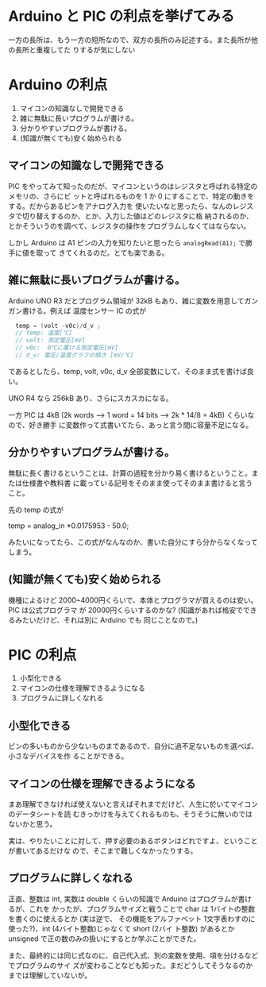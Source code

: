 # Arduino と PIC の利点を挙げてみる

一方の長所は、もう一方の短所なので、双方の長所のみ記述する。また長所が他の長所と重複してた
りするが気にしない

# Arduino の利点

1. マイコンの知識なしで開発できる
1. 雑に無駄に長いプログラムが書ける。
1. 分かりやすいプログラムが書ける。
1. (知識が無くても)安く始められる

## マイコンの知識なしで開発できる

PIC をやってみて知ったのだが、マイコンというのはレジスタと呼ばれる特定のメモリの、さらにビ
ットと呼ばれるものを 1 か 0 にすることで、特定の動きをする。だからあるピンをアナログ入力を
使いたいなと思ったら、なんのレジスタで切り替えするのか、とか、入力した値はどのレジスタに格
納されるのか、とかそういうのを調べて、レジスタの操作をプログラムしなくてはならない。

しかし Arduino は A1 ピンの入力を知りたいと思ったら ``analogRead(A1);`` で勝手に値を取って
きてくれるのだ。とても楽である。

## 雑に無駄に長いプログラムが書ける。

Arduino UNO R3 だとプログラム領域が 32kB もあり、雑に変数を用意してガンガン書ける。例えば
温度センサー IC の式が

```c
  temp = (volt -v0c)/d_v ;
  // temp: 温度[℃]
  // volt: 測定電圧[mV]
  // v0c:  0℃に置ける測定電圧[mV]
  // d_v: 電圧/温度グラフの傾き [mV/℃]
```

であるとしたら、temp, volt, v0c, d_v 全部変数にして、そのまま式を書けば良い。

UNO R4 なら 256kB あり、さらにスカスカになる。

一方 PIC は 4kB (2k words --> 1 word = 14 bits --> 2k * 14/8 = 4kB) くらいなので、好き勝手
に変数作って式書いてたら、あっと言う間に容量不足になる。

## 分かりやすいプログラムが書ける。

無駄に長く書けるということは、計算の過程を分かり易く書けるということ。または仕様書や教科書
に載っている記号をそのまま使ってそのまま書けると言うこと。

先の temp の式が

temp = analog_in *0.0175953 - 50.0;

みたいになってたら、この式がなんなのか、書いた自分にすら分からなくなってしまう。

## (知識が無くても)安く始められる

機種によるけど 2000~4000円くらいで、本体とプログラマが買えるのは安い。PIC は公式プログラマ
が 20000円くらいするのかな? (知識があれば格安でできるみたいだけど、それは別に Arduino でも
同じことなので。)

# PIC の利点

1. 小型化できる
1. マイコンの仕様を理解できるようになる
1. プログラムに詳しくなれる

## 小型化できる

ピンの多いものから少ないものまであるので、自分に過不足ないものを選べば、小さなデバイスを作
ることができる。

## マイコンの仕様を理解できるようになる

まあ理解できなければ使えないと言えばそれまでだけど、人生に於いてマイコンのデータシートを読
むきっかけを与えてくれるものも、そうそうに無いのではないかと思う。

実は、やりたいことに対して、押す必要のあるボタンはどれですよ、ということが書いてあるだけな
ので、そこまで難しくなかったりする。

## プログラムに詳しくなれる

正直、整数は int, 実数は double くらいの知識で Arduino はプログラムが書けるが、これを
かったが、プログラムサイズと戦うことで char は 1バイトの整数を書くのに使えるとか (実は逆で、
その機能をアルファベット 1文字表わすのに使った?)、int (4バイト整数)じゃなくて short (2バイ
ト整数) があるとかunsigned で正の数のみの扱いにするとか学ぶことができた。

また、最終的には同じ式なのに、自己代入式、別の変数を使用、項を分けるなどでプログラムのサイ
ズが変わることなども知った。まだどうしてそうなるのかまでは理解していないが。
